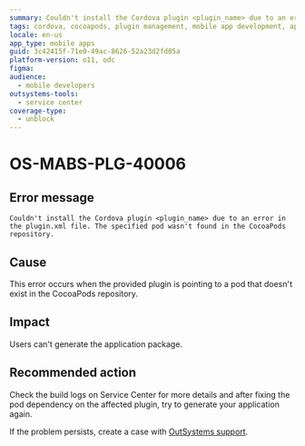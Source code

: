 ```yaml
---
summary: Couldn't install the Cordova plugin <plugin_name> due to an error in the plugin.xml file. The specified pod wasn't found in the CocoaPods repository.
tags: cordova, cocoapods, plugin management, mobile app development, application packaging
locale: en-us
app_type: mobile apps
guid: 3c42415f-71e0-49ac-8626-52a23d2fd05a
platform-version: o11, odc
figma:
audience:
  - mobile developers
outsystems-tools:
  - service center
coverage-type:
  - unblock
---
```


# OS-MABS-PLG-40006

## Error message

`Couldn't install the Cordova plugin <plugin_name> due to an error in the
plugin.xml file. The specified pod wasn't found in the CocoaPods repository.`

## Cause

This error occurs when the provided plugin is pointing to a pod that doesn't
exist in the CocoaPods repository.

## Impact

Users can't generate the application package.

## Recommended action

Check the build logs on Service Center for more details and after fixing the
pod dependency on the affected plugin, try to generate your application again.

If the problem persists, create a case with [OutSystems
support](https://www.outsystems.com/support/portal/open-support-case?ErrorCode=OS-MABS-PLG-40006).
